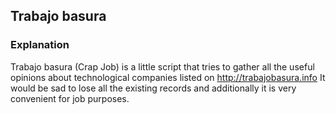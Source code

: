 ##  Trabajo basura
### Explanation

Trabajo basura (Crap Job) is a little script that tries to gather
all the useful opinions about technological companies listed on
http://trabajobasura.info It would be sad to lose all the existing
records and additionally it is very convenient for job purposes.
